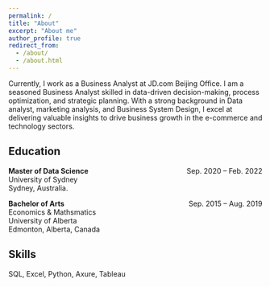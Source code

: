 ```yaml
---
permalink: /
title: "About"
excerpt: "About me"
author_profile: true
redirect_from: 
  - /about/
  - /about.html
---
```


Currently, I work as a Business Analyst at JD.com Beijing Office. I am a seasoned Business Analyst skilled in data-driven decision-making, process optimization, and strategic planning. With a strong background in Data analyst, marketing analysis, and Business System Design, I excel at delivering valuable insights to drive business growth in the e-commerce and technology sectors.

## Education
**Master of Data Science** <span style="float:right;">Sep. 2020 – Feb. 2022 </span>  <br/> 
University of Sydney<br/>
Sydney, Australia.


**Bachelor of Arts**  <span style="float:right;">Sep. 2015 – Aug. 2019  </span>  <br/> 
Economics & Mathsmatics<br/>
University of Alberta<br/>
Edmonton, Alberta, Canada


Skills
------
SQL, Excel, Python, Axure, Tableau

